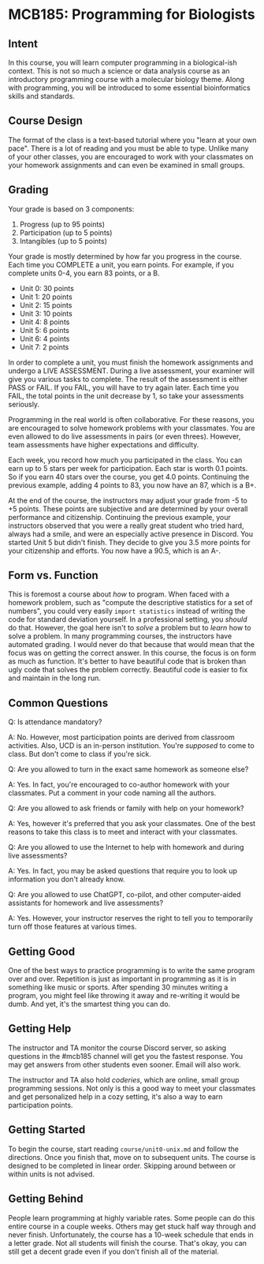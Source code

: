 MCB185: Programming for Biologists
==================================

## Intent ##

In this course, you will learn computer programming in a biological-ish context. This is not so much a science or data analysis course as an introductory programming course with a molecular biology theme. Along with programming, you will be introduced to some essential bioinformatics skills and standards.

## Course Design ##

The format of the class is a text-based tutorial where you "learn at your own pace". There is a lot of reading and you must be able to type. Unlike many of your other classes, you are encouraged to work with your classmates on your homework assignments and can even be examined in small groups.

## Grading ##

Your grade is based on 3 components:

1. Progress (up to 95 points)
2. Participation (up to 5 points)
3. Intangibles (up to 5 points)

Your grade is mostly determined by how far you progress in the course. Each time you COMPLETE a unit, you earn points. For example, if you complete units 0-4, you earn 83 points, or a B.

- Unit 0: 30 points
- Unit 1: 20 points
- Unit 2: 15 points
- Unit 3: 10 points
- Unit 4: 8 points
- Unit 5: 6 points
- Unit 6: 4 points
- Unit 7: 2 points

In order to complete a unit, you must finish the homework assignments and undergo a LIVE ASSESSMENT. During a live assessment, your examiner will give you various tasks to complete. The result of the assessment is either PASS or FAIL. If you FAIL, you will have to try again later. Each time you FAIL, the total points in the unit decrease by 1, so take your assessments seriously.

Programming in the real world is often collaborative. For these reasons, you are encouraged to solve homework problems with your classmates. You are even allowed to do live assessments in pairs (or even threes). However, team assessments have higher expectations and difficulty.

Each week, you record how much you participated in the class. You can earn up to 5 stars per week for participation. Each star is worth 0.1 points. So if you earn 40 stars over the course, you get 4.0 points. Continuing the previous example, adding 4 points to 83, you now have an 87, which is a B+.

At the end of the course, the instructors may adjust your grade from -5 to +5 points. These points are subjective and are determined by your overall performance and citizenship. Continuing the previous example, your instructors observed that you were a really great student who tried hard, always had a smile, and were an especially active presence in Discord. You started Unit 5 but didn't finish. They decide to give you 3.5 more points for your citizenship and efforts. You now have a 90.5, which is an A-.

## Form vs. Function ##

This is foremost a course about _how_ to program. When faced with a homework problem, such as "compute the descriptive statistics for a set of numbers", you could very easily `import statistics` instead of writing the code for standard deviation yourself. In a professional setting, you _should_ do that. However, the goal here isn't to _solve_ a problem but to _learn_ how to solve a problem. In many programming courses, the instructors have automated grading. I would never do that because that would mean that the focus was on getting the correct answer. In this course, the focus is on form as much as function. It's better to have beautiful code that is broken than ugly code that solves the problem correctly. Beautiful code is easier to fix and maintain in the long run.

## Common Questions ##

Q: Is attendance mandatory?

A: No. However, most participation points are derived from classroom activities. Also, UCD is an in-person institution. You're _supposed_ to come to class. But don't come to class if you're sick.

Q: Are you allowed to turn in the exact same homework as someone else?

A: Yes. In fact, you're encouraged to co-author homework with your classmates. Put a comment in your code naming all the authors.

Q: Are you allowed to ask friends or family with help on your homework?

A: Yes, however it's preferred that you ask your classmates. One of the best reasons to take this class is to meet and interact with your classmates.

Q: Are you allowed to use the Internet to help with homework and during live assessments?

A: Yes. In fact, you may be asked questions that require you to look up information you don't already know.

Q: Are you allowed to use ChatGPT, co-pilot, and other computer-aided assistants for homework and live assessments?

A: Yes. However, your instructor reserves the right to tell you to temporarily turn off those features at various times.

## Getting Good ##

One of the best ways to practice programming is to write the same program over and over. Repetition is just as important in programming as it is in something like music or sports. After spending 30 minutes writing a program, you might feel like throwing it away and re-writing it would be dumb. And yet, it's the smartest thing you can do.

## Getting Help ##

The instructor and TA monitor the course Discord server, so asking questions in the #mcb185 channel will get you the fastest response. You may get answers from other students even sooner. Email will also work.

The instructor and TA also hold _coderies_, which are online, small group programming sessions. Not only is this a good way to meet your classmates and get personalized help in a cozy setting, it's also a way to earn participation points.

## Getting Started ##

To begin the course, start reading `course/unit0-unix.md` and follow the directions. Once you finish that, move on to subsequent units. The course is designed to be completed in linear order. Skipping around between or within units is not advised.

## Getting Behind ##

People learn programming at highly variable rates. Some people can do this entire course in a couple weeks. Others may get stuck half way through and never finish. Unfortunately, the course has a 10-week schedule that ends in a letter grade. Not all students will finish the course. That's okay, you can still get a decent grade even if you don't finish all of the material.
